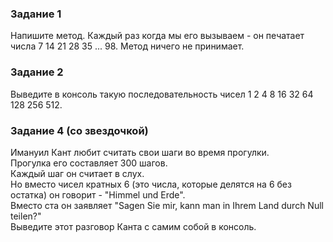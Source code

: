 ### Задание 1

Напишите метод. Каждый раз когда мы его вызываем - он печатает числа 7 14 21 28 35 ... 98. Метод ничего не принимает.

### Задание 2
Выведите в консоль такую последовательность чисел 1 2 4 8 16 32 64 128 256 512.

### Задание 4 (со звездочкой)
Имануил Кант любит считать свои шаги во время прогулки.  
Прогулка его составляет 300 шагов.  
Каждый шаг он считает в слух.  
Но вместо чисел кратных 6 (это числа, которые делятся на 6 без остатка) он говорит - "Himmel und Erde".  
Вместо ста он заявляет "Sagen Sie mir, kann man in Ihrem Land durch Null teilen?"  
Выведите этот разговор Канта с самим собой в консоль.


